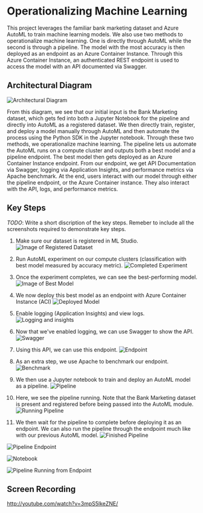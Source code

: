 # Operationalizing Machine Learning

This project leverages the familiar bank marketing dataset and Azure AutoML to train machine learning models. We also use two methods to operationalize machine learning. One is directly through AutoML while the second is through a pipeline. The model with the most accuracy is then deployed as an endpoint as an Azure Container Instance. Through this Azure Container Instance, an authenticated REST endpoint is used to access the model with an API documented via Swagger. 

## Architectural Diagram
![Architectural Diagram](./diagram.PNG)

From this diagram, we see that our initial input is the Bank Marketing dataset, which gets fed into both a Jupyter Notebook for the pipeline and directly into AutoML as a registered dataset. We then directly train, register, and deploy a model manually through AutoML and then automate the process using the Python SDK in the Jupyter notebook. Through these two methods, we operationalize machine learning. The pipeline lets us automate the AutoML runs on a compute cluster and outputs both a best model and a pipeline endpoint. The best model then gets deployed as an Azure Container Instance endpoint. From our endpoint, we get API Documentation via Swagger, logging via Application Insights, and performance metrics via Apache benchmark. At the end, users interact with our model through either the pipeline endpoint, or the Azure Container instance. They also interact with the API, logs, and performance metrics. 

## Key Steps
*TODO*: Write a short discription of the key steps. Remeber to include all the screenshots required to demonstrate key steps.

1. Make sure our dataset is registered in ML Studio. ![Image of Registered Dataset](./screenshots/registered_dataset.PNG)

2. Run AutoML experiment on our compute clusters (classification with best model measured by accuracy metric). ![Completed Experiment](./screenshots/experiment_completed.PNG)

3. Once the experiment completes, we can see the best-performing model. ![Image of Best Model](./screenshots/best_model.PNG)

4. We now deploy this best model as an endpoint with Azure Container Instance (ACI) ![Deployed Model](./screenshots/best_model_deployed.PNG)

5. Enable logging (Application Insights) and view logs. ![Logging and insights](./screenshots/insights_and_logs.PNG)

6. Now that we've enabled logging, we can use Swagger to show the API. ![Swagger](./screenshots/swagger.PNG)

7. Using this API, we can use this endpoint. ![Endpoint](./screenshots/endpoint.PNG)

8. As an extra step, we use Apache to benchmark our endpoint. ![Benchmark](./screenshots/benchmark.PNG)

9. We then use a Jupyter notebook to train and deploy an AutoML model as a pipeline. ![Pipeline](./screenshots/pipeline.PNG)

10. Here, we see the pipeline running. Note that the Bank Marketing dataset is present and registered before being passed into the AutoML module. ![Running Pipeline](./screenshots/running_pipeline.PNG)

11. We then wait for the pipeline to complete before deploying it as an endpoint. We can also run the pipeline through the endpoint much like with our previous AutoML model. ![Finished Pipeline](./screenshots/pipeline_finished.PNG)

![Pipeline Endpoint](./screenshots/pipeline_endpoint.PNG)

![Notebook](./screenshots/notebook.PNG)

![Pipeline Running from Endpoint](./screenshots/run_from_endpoint.PNG)

## Screen Recording
http://youtube.com/watch?v=3mpS5lkeZNE/

